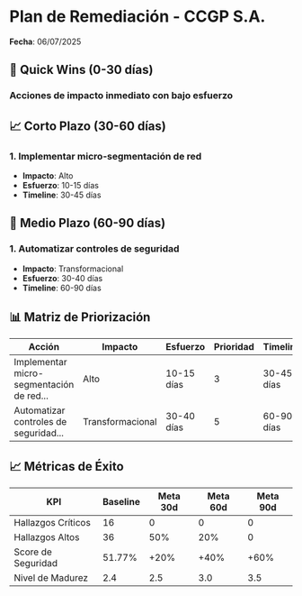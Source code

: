 # Plan de Remediación - CCGP S.A.

**Fecha**: 06/07/2025

## 🚀 Quick Wins (0-30 días)

### Acciones de impacto inmediato con bajo esfuerzo

## 📈 Corto Plazo (30-60 días)

### 1. Implementar micro-segmentación de red
- **Impacto**: Alto
- **Esfuerzo**: 10-15 días
- **Timeline**: 30-45 días

## 🎯 Medio Plazo (60-90 días)

### 1. Automatizar controles de seguridad
- **Impacto**: Transformacional
- **Esfuerzo**: 30-40 días
- **Timeline**: 60-90 días

## 📊 Matriz de Priorización

| Acción | Impacto | Esfuerzo | Prioridad | Timeline |
|--------|---------|----------|-----------|----------|
| Implementar micro-segmentación de red... | Alto | 10-15 días | 3 | 30-45 días |
| Automatizar controles de seguridad... | Transformacional | 30-40 días | 5 | 60-90 días |

## 📈 Métricas de Éxito

| KPI | Baseline | Meta 30d | Meta 60d | Meta 90d |
|-----|----------|----------|----------|----------|
| Hallazgos Críticos | 16 | 0 | 0 | 0 |
| Hallazgos Altos | 36 | 50% | 20% | 0 |
| Score de Seguridad | 51.77% | +20% | +40% | +60% |
| Nivel de Madurez | 2.4 | 2.5 | 3.0 | 3.5 |
